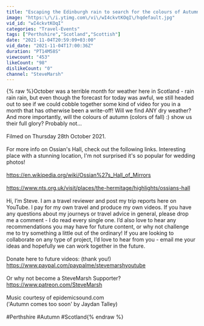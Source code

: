 ```yaml
---
title: "Escaping the Edinburgh rain to search for the colours of Autumn\/Fall in Perthshire, Scotland"
image: "https:\/\/i.ytimg.com\/vi\/wI4ckvtKOqI\/hqdefault.jpg"
vid_id: "wI4ckvtKOqI"
categories: "Travel-Events"
tags: ["Perthshire","Scotland","Scottish"]
date: "2021-11-04T20:59:09+03:00"
vid_date: "2021-11-04T17:00:36Z"
duration: "PT14M58S"
viewcount: "453"
likeCount: "98"
dislikeCount: "0"
channel: "SteveMarsh"
---
```

{% raw %}October was a terrible month for weather here in Scotland - rain rain rain, but even though the forecast for today was awful, we still headed out to see if we could cobble together some kind of video for you in a month that has otherwise been a write-off!  Will we find ANY dry weather? And more importantly, will the colours of autumn (colors of fall) :) show us their full glory? Probably not...<br /><br />Filmed on Thursday 28th October 2021.<br /><br />For more info on Ossian's Hall, check out the following links. Interesting place with a stunning location, I'm not surprised it's so popular for wedding photos!<br /><br /><a rel="nofollow" target="blank" href="https://en.wikipedia.org/wiki/Ossian%27s_Hall_of_Mirrors">https://en.wikipedia.org/wiki/Ossian%27s_Hall_of_Mirrors</a><br /><br /><a rel="nofollow" target="blank" href="https://www.nts.org.uk/visit/places/the-hermitage/highlights/ossians-hall">https://www.nts.org.uk/visit/places/the-hermitage/highlights/ossians-hall</a><br /><br />Hi, I’m Steve.  I am a travel reviewer and post my trip reports here on YouTube.  I pay for my own travel and produce my own videos.  If you have any questions about my journeys or travel advice in general, please drop me a comment - I do read every single one.  I’d also love to hear any recommendations you may have for future content, or why not challenge me to try something a little out of the ordinary!  If you are looking to collaborate on any type of project, I’d love to hear from you - email me your ideas and hopefully we can work together in the future.  <br /><br />Donate here to future videos: (thank you!)<br /><a rel="nofollow" target="blank" href="https://www.paypal.com/paypalme/stevemarshyoutube">https://www.paypal.com/paypalme/stevemarshyoutube</a><br /><br />Or why not become a SteveMarsh Supporter?<br /><a rel="nofollow" target="blank" href="https://www.patreon.com/SteveMarsh">https://www.patreon.com/SteveMarsh</a><br /><br />Music courtesy of epidemicsound.com<br />('Autumn comes too soon' by Jaydan Talley)<br /><br />#Perthshire #Autumn #Scotland{% endraw %}
